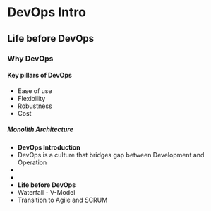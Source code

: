 # DevOps Intro
## Life before DevOps
### Why DevOps
#### Key pillars of DevOps
- Ease of use
- Flexibility
- Robustness
- Cost

##### Monolith Architecture

- **DevOps Introduction**
- DevOps is a culture that bridges gap between Development and Operation
-
-
- **Life before DevOps**
- Waterfall - V-Model
- Transition to Agile and SCRUM
